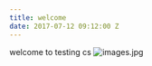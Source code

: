```yaml
---
title: welcome
date: 2017-07-12 09:12:00 Z
---
```


welcome to testing cs
![images.jpg](/uploads/images.jpg)